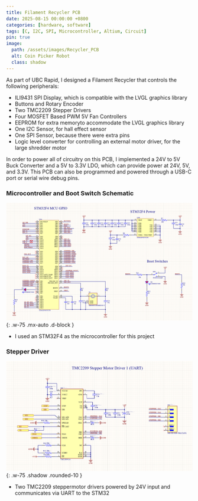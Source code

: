 ```yaml
---
title: Filament Recycler PCB
date: 2025-08-15 00:00:00 +0800
categories: [hardware, software]
tags: [C, I2C, SPI, Microcontroller, Altium, Circuit] 
pin: true
image:
  path: /assets/images/Recycler_PCB
  alt: Coin Picker Robot
  class: shadow
---
```


As part of UBC Rapid, I designed a Filament Recycler that controls the following peripherals:
- ILI9431 SPI Display, which is compatible with the LVGL graphics library
- Buttons and Rotary Encoder
- Two TMC2209 Stepper Drivers
- Four MOSFET Based PWM 5V Fan Controllers
- EEPROM for extra memoryto accommodate the LVGL graphics library
- One I2C Sensor, for hall effect sensor
- One SPI Sensor, because there were extra pins
- Logic level converter for controlling an external motor driver, for the large shredder motor

In order to power all of circuitry on this PCB, I implemented a 24V to 5V Buck Converter and a 5V to 3.3V LDO, which can provide power at 24V, 5V, and 3.3V. This PCB can also be programmed and powered
through a USB-C port or serial wire debug pins.
  


### Microcontroller and Boot Switch Schematic
![STM32](/assets/images/Recycler_STM32){: .w-75 .mx-auto .d-block }

- I used an STM32F4 as the microcontroller for this project

  

### Stepper Driver
![Software Block Diagram](/assets/images/stepper_driver){: .w-75 .shadow .rounded-10 }

- Two TMC2209 steppermotor drivers powered by 24V input and communicates via UART to the STM32
